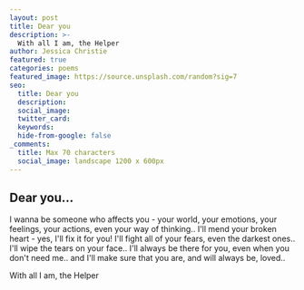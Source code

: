```yaml
---
layout: post
title: Dear you
description: >-
  With all I am, the Helper
author: Jessica Christie
featured: true
categories: poems
featured_image: https://source.unsplash.com/random?sig=7
seo:
  title: Dear you
  description:
  social_image:
  twitter_card:
  keywords:
  hide-from-google: false
_comments:
  title: Max 70 characters
  social_image: landscape 1200 x 600px
---
```

## Dear you...

I wanna be someone who affects you - your world, your emotions, your feelings, your actions, even your way of thinking..
I'll mend your broken heart - yes, I'll fix it for you!
I'll fight all of your fears, even the darkest ones..
I'll wipe the tears on your face..
I'll always be there for you, even when you don't need me..
and I'll make sure that you are, and will always be, loved..

With all I am,
the Helper
